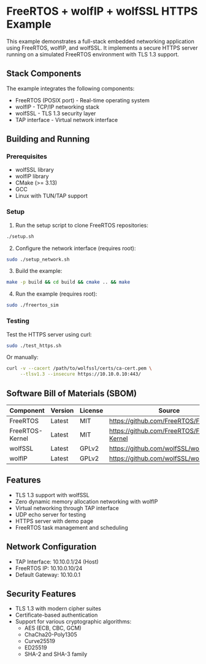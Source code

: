 # FreeRTOS + wolfIP + wolfSSL HTTPS Example

This example demonstrates a full-stack embedded networking application using FreeRTOS, wolfIP, and wolfSSL. It implements a secure HTTPS server running on a simulated FreeRTOS environment with TLS 1.3 support.

## Stack Components

The example integrates the following components:
- FreeRTOS (POSIX port) - Real-time operating system
- wolfIP - TCP/IP networking stack
- wolfSSL - TLS 1.3 security layer
- TAP interface - Virtual network interface

## Building and Running

### Prerequisites
- wolfSSL library
- wolfIP library
- CMake (>= 3.13)
- GCC
- Linux with TUN/TAP support

### Setup
1. Run the setup script to clone FreeRTOS repositories:
```bash
./setup.sh
```

2. Configure the network interface (requires root):
```bash
sudo ./setup_network.sh
```

3. Build the example:
```bash
make -p build && cd build && cmake .. && make
```

4. Run the example (requires root):
```bash
sudo ./freertos_sim
```

### Testing
Test the HTTPS server using curl:
```bash
sudo ./test_https.sh
```

Or manually:
```bash
curl -v --cacert /path/to/wolfssl/certs/ca-cert.pem \
     --tlsv1.3 --insecure https://10.10.0.10:443/
```

## Software Bill of Materials (SBOM)

| Component | Version | License | Source |
|-----------|---------|----------|---------|
| FreeRTOS | Latest | MIT | https://github.com/FreeRTOS/FreeRTOS |
| FreeRTOS-Kernel | Latest | MIT | https://github.com/FreeRTOS/FreeRTOS-Kernel |
| wolfSSL | Latest | GPLv2 | https://github.com/wolfSSL/wolfssl |
| wolfIP | Latest | GPLv2 | https://github.com/wolfSSL/wolfip |

## Features
- TLS 1.3 support with wolfSSL
- Zero dynamic memory allocation networking with wolfIP
- Virtual networking through TAP interface
- UDP echo server for testing
- HTTPS server with demo page
- FreeRTOS task management and scheduling

## Network Configuration
- TAP Interface: 10.10.0.1/24 (Host)
- FreeRTOS IP: 10.10.0.10/24
- Default Gateway: 10.10.0.1

## Security Features
- TLS 1.3 with modern cipher suites
- Certificate-based authentication
- Support for various cryptographic algorithms:
  - AES (ECB, CBC, GCM)
  - ChaCha20-Poly1305
  - Curve25519
  - ED25519
  - SHA-2 and SHA-3 family
